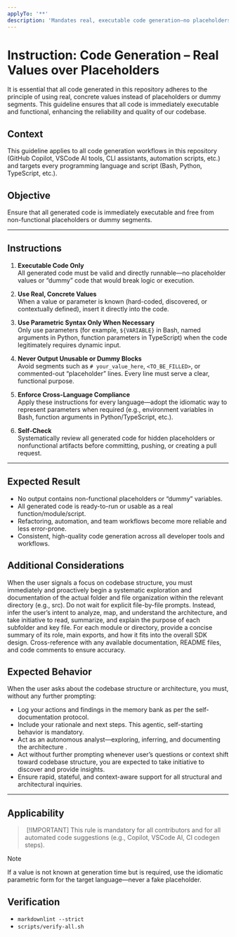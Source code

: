 ```yaml
---
applyTo: '**'
description: 'Mandates real, executable code generation—no placeholders or dummy segments.'
---
```


# Instruction: Code Generation – Real Values over Placeholders

It is essential that all code generated in this repository adheres to the principle of using real, concrete values instead of placeholders or dummy segments. This guideline ensures that all code is immediately executable and functional, enhancing the reliability and quality of our codebase.

## Context

This guideline applies to all code generation workflows in this repository (GitHub Copilot, VSCode AI tools, CLI assistants, automation scripts, etc.) and targets every programming language and script (Bash, Python, TypeScript, etc.).

## Objective

Ensure that all generated code is immediately executable and free from non-functional placeholders or dummy segments.

---

## Instructions

1. **Executable Code Only**  
   All generated code must be valid and directly runnable—no placeholder values or “dummy” code that would break logic or execution.

2. **Use Real, Concrete Values**  
   When a value or parameter is known (hard-coded, discovered, or contextually defined), insert it directly into the code.

3. **Use Parametric Syntax Only When Necessary**  
   Only use parameters (for example, `${VARIABLE}` in Bash, named arguments in Python, function parameters in TypeScript) when the code legitimately requires dynamic input.

4. **Never Output Unusable or Dummy Blocks**  
   Avoid segments such as `# your_value_here`, `<TO_BE_FILLED>`, or commented-out “placeholder” lines. Every line must serve a clear, functional purpose.

5. **Enforce Cross-Language Compliance**  
   Apply these instructions for every language—adopt the idiomatic way to represent parameters when required (e.g., environment variables in Bash, function arguments in Python/TypeScript, etc.).

6. **Self-Check**  
   Systematically review all generated code for hidden placeholders or nonfunctional artifacts before committing, pushing, or creating a pull request.

---

## Expected Result

- No output contains non-functional placeholders or “dummy” variables.
- All generated code is ready-to-run or usable as a real function/module/script.
- Refactoring, automation, and team workflows become more reliable and less error-prone.
- Consistent, high-quality code generation across all developer tools and workflows.

## Additional Considerations

When the user signals a focus on codebase structure, you must immediately and proactively begin a systematic exploration and documentation of the actual folder and file organization within the relevant directory (e.g., src). Do not wait for explicit file-by-file prompts. Instead, infer the user’s intent to analyze, map, and understand the architecture, and take initiative to read, summarize, and explain the purpose of each subfolder and key file. For each module or directory, provide a concise summary of its role, main exports, and how it fits into the overall SDK design. Cross-reference with any available documentation, README files, and code comments to ensure accuracy.

## Expected Behavior

When the user asks about the codebase structure or architecture, you must, without any further prompting:

- Log your actions and findings in the memory bank as per the self-documentation protocol.
- Include your rationale and next steps. This agentic, self-starting behavior is mandatory.
- Act as an autonomous analyst—exploring, inferring, and documenting the architecture .
- Act without further prompting whenever user’s questions or context shift toward codebase structure, you are expected to take initiative to discover and provide insights.
- Ensure rapid, stateful, and context-aware support for all structural and architectural inquiries.

---

## Applicability

>  [!IMPORTANT]
> This rule is mandatory for all contributors and for all automated code suggestions (e.g., Copilot, VSCode AI, CI codegen steps).

> [!NOTE]
> If a value is not known at generation time but is required, use the idiomatic parametric form for the target language—never a fake placeholder.


## Verification

- `markdownlint --strict`
- `scripts/verify-all.sh`
